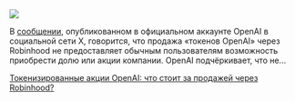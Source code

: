 <!--2025-07-03 14:18:23-->
<div class="yb">
  <div class="rss habr"><img src="https://habrastorage.org/getpro/habr/upload_files/5fc/e7b/e2a/5fce7be2afefe72af31bfb6d0b839d9f.jpg" /><p>В <a href="https://x.com/OpenAINewsroom/status/1940502391037874606" rel="noopener noreferrer nofollow">сообщении</a>, опубликованном в официальном аккаунте OpenAI в социальной сети X, говорится, что продажа «токенов OpenAI» через Robinhood не предоставляет обычным пользователям возможность приобрести долю или акции компании. OpenAI подчёркивает, что не... <p class="titl"><a href="https://habr.com/ru/companies/bothub/news/924720/?utm_source=habrahabr&utm_medium=rss&utm_campaign=924720">Токенизированные акции OpenAI: что стоит за продажей через Robinhood?</a></p></div>
</div>
